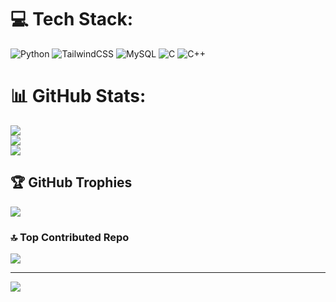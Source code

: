 
# 💻 Tech Stack:
![Python](https://img.shields.io/badge/python-3670A0?style=for-the-badge&logo=python&logoColor=ffdd54) ![TailwindCSS](https://img.shields.io/badge/tailwindcss-%2338B2AC.svg?style=for-the-badge&logo=tailwind-css&logoColor=white) ![MySQL](https://img.shields.io/badge/mysql-4479A1.svg?style=for-the-badge&logo=mysql&logoColor=white) ![C](https://img.shields.io/badge/c-%2300599C.svg?style=for-the-badge&logo=c&logoColor=white) ![C++](https://img.shields.io/badge/c++-%2300599C.svg?style=for-the-badge&logo=c%2B%2B&logoColor=white)
# 📊 GitHub Stats:
![](https://github-readme-stats.vercel.app/api?username=Helmy0-0&theme=dark&hide_border=false&include_all_commits=false&count_private=false)<br/>
![](https://github-readme-streak-stats.herokuapp.com/?user=Helmy0-0&theme=dark&hide_border=false)<br/>
![](https://github-readme-stats.vercel.app/api/top-langs/?username=Helmy0-0&theme=dark&hide_border=false&include_all_commits=false&count_private=false&layout=compact)

## 🏆 GitHub Trophies
![](https://github-profile-trophy.vercel.app/?username=Helmy0-0&theme=radical&no-frame=false&no-bg=true&margin-w=4)

### 🔝 Top Contributed Repo
![](https://github-contributor-stats.vercel.app/api?username=Helmy0-0&limit=5&theme=dark&combine_all_yearly_contributions=true)

---
[![](https://visitcount.itsvg.in/api?id=Helmy0-0&icon=0&color=0)](https://visitcount.itsvg.in)

<!-- Proudly created with GPRM ( https://gprm.itsvg.in ) -->
